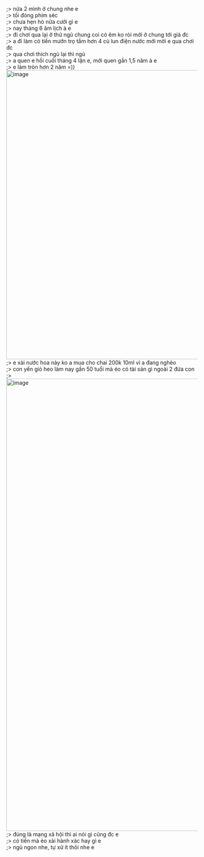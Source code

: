 ;> nửa 2 mình ở chung nhe e<br>
;> tối đóng phim séc<br>
;> chưa hẹn hò nữa cưới gì e<br>
;> nay tháng 6 âm lịch à e<br>
;> đi chơi qua lại ở thử ngủ chung coi có êm ko ròi mới ở chung tới già đc<br>
;> a đi làm có tiền mướn trọ tầm hơn 4 củ lun điện nước mới mời e qua chơi đc<br>
;> qua chơi thích ngủ lại thì ngủ<br>
;> a quen e hồi cuối tháng 4 lận e, mới quen gần 1,5 năm à e<br>
;> e làm tròn hơn 2 năm =))<br>
<img width="979" height="760" alt="image" src="https://github.com/user-attachments/assets/df0f5c80-e603-47a5-8ba0-b511b3619b24" /><br>
;> e xài nước hoa này ko a mua cho chai 200k 10ml vì a đang nghèo<br>
;> con yến giò heo làm nay gần 50 tuổi mà éo có tài sản gì ngoài 2 đứa con<br>
;> <img width="1047" height="1189" alt="image" src="https://github.com/user-attachments/assets/a68d57d9-db4b-476a-86f2-d696a0908e81" /><br>
;> đúng là mạng xã hội thì ai nói gì cũng đc e<br>
;> có tiền mà éo xài hành xác hay gì e<br>
;> ngủ ngon nhe, tự xử ít thôi nhe e<br>
